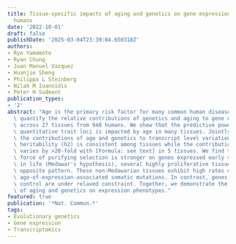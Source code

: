 ```yaml
---
title: Tissue-specific impacts of aging and genetics on gene expression patterns in
  humans
date: '2022-10-01'
draft: false
publishDate: '2025-03-04T23:39:04.650318Z'
authors:
- Ryo Yamamoto
- Ryan Chung
- Juan Manuel Vazquez
- Huanjie Sheng
- Philippa L Steinberg
- Nilah M Ioannidis
- Peter H Sudmant
publication_types:
- '2'
abstract: "Age is the primary risk factor for many common human diseases. Here, we\
  \ quantify the relative contributions of genetics and aging to gene expression patterns\
  \ across 27 tissues from 948 humans. We show that the predictive power of expression\
  \ quantitative trait loci is impacted by age in many tissues. Jointly modelling\
  \ the contributions of age and genetics to transcript level variation we find expression\
  \ heritability (h2) is consistent among tissues while the contribution of aging\
  \ varies by >20-fold with [Formula: see text] in 5 tissues. We find that while the\
  \ force of purifying selection is stronger on genes expressed early versus late\
  \ in life (Medawar's hypothesis), several highly proliferative tissues exhibit the\
  \ opposite pattern. These non-Medawarian tissues exhibit high rates of cancer and\
  \ age-of-expression-associated somatic mutations. In contrast, genes under genetic\
  \ control are under relaxed constraint. Together, we demonstrate the distinct roles\
  \ of aging and genetics on expression phenotypes."
featured: true
publication: '*Nat. Commun.*'
tags:
- Evolutionary genetics
- Gene expression
- Transcriptomics
---
```


